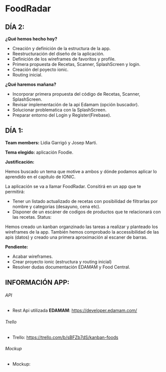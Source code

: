 # FoodRadar

## DÍA 2:

**¿Qué hemos hecho hoy?**
* Creación y definición de la estructura de la app.
* Reestructuración del diseño de la aplicación.
* Definición de los wireframes de favoritos y profile.
* Primera propuesta de Recetas, Scanner, SplashScreen y login.
* Creación del poyecto ionic.
* Routing inicial.

**¿Qué haremos mañana?**
* Incorporar primera propuesta del código de Recetas, Scanner, SplashScreen.
* Revisar implementación de la api Edamam (opción buscador).
* Solucionar problematica con la SplashScreen.
* Preparar entorno del Login y Register(Firebase).

## DÍA 1:

**Team members:** Lidia Garrigó y Josep Marti.

**Tema elegido:** aplicación Foodie.

**Justificación:**

Hemos buscado un tema que motive a ambos y dónde podamos aplicar lo aprendido en el capitulo de IONIC.

La aplicación se va a llamar FoodRadar. Consitirá en un app que te permitirá:

* Tener un listado actualizado de recetas con posibilidad de filtrarlas por nombre y categorias (desayuno, cena etc).
* Disponer de un escáner de codigos de productos que te relacionará con las recetas.
Status:

Hemos creado un kanban organzinado las tareas a realizar y planteado los wireframes de la app. También hemos comprobado la accessibilidad de las apis (datos) y creado una primera aproximación al escaner de barras.

**Pendiente:**

* Acabar wireframes.
* Crear proyecto ionic (estructura y routing inicial)
* Resolver dudas documentación EDAMAM y Food Central.

## INFORMACIÓN APP:

###### API
* Rest Api utilizada **EDAMAM**: https://developer.edamam.com/

###### Trello
* Trello: https://trello.com/b/sBFZb7dS/kanban-foods

###### Mockup
* Mockup: 